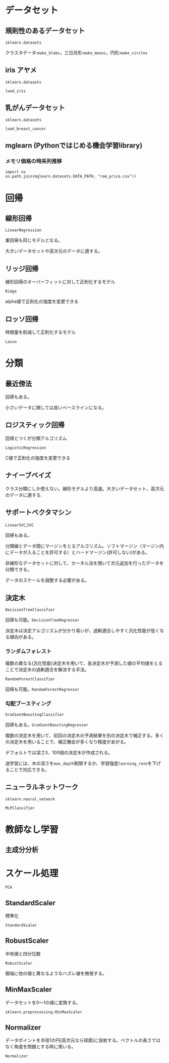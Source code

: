# データセット

## 規則性のあるデータセット

```sklearn.datasets```

クラスタデータ:```make_blobs```，三日月形:```make_moons```，円形:```make_circles```

## iris アヤメ

```sklearn.datasets```

```load_iris```

## 乳がんデータセット

```sklearn.datasets```

```load_breast_cancer```

## mglearn (Pythonではじめる機会学習library)

### メモリ価格の時系列推移

```
import os
os.path.join(mglearn.datasets.DATA_PATH, "ram_price.csv"))
```


# 回帰

## 線形回帰

```LinearRegression```

重回帰も同じモデルとなる。

大きいデータセットや高次元のデータに適する。

## リッジ回帰

線形回帰のオーバーフィットに対して正則化するモデル

```Ridge```

alpha値で正則化の強度を変更できる

## ロッソ回帰

特徴量を削減して正則化するモデル

```Lasso```

# 分類

## 最近傍法

回帰もある。

小さいデータに関しては良いベースラインになる。

## ロジスティック回帰

回帰とつくが分類アルゴリズム

```LogisticRegression```

C値で正則化の強度を変更できる


## ナイーブベイズ

クラス分類にしか使えない。線形モデルより高速。大きいデータセット、高次元のデータに適する.

## サポートベクタマシン

```LinearSVC```,```SVC```

回帰もある。

分類線とデータ間にマージンをとるアルゴリズム。ソフトマージン（マージン内にデータが入ることを許可する）とハードマージン(許可しない)がある。

非線形なデータセットに対して、カーネル法を用いて次元追加を行ったデータを分類できる。

データのスケールを調整する必要がある。

## 決定木

```DecisionTreeClassifier```

回帰も可能。```DecisionTreeRegressor```

決定木は決定アルゴリズムが分かり易いが、過剰適合しやすく汎化性能が低くなる傾向がある。

### ランダムフォレスト

複数の異なる(汎化性能)決定木を用いて、各決定木が予測した値の平均値をとることで決定木の過剰適合を解決する手法。

```RandomForestClassifier```

回帰も可能。```RandomForestRegressor```


### 勾配ブースティング

```GradientBoostingClassifier```

回帰もある。```GradientBoostingRegressor```

複数の決定木を用いて、前回の決定木の予測結果を別の決定木で補正する。多くの決定木を用いることで、補正機会が多くなり精度があがる。

デフォルトでは深さ3、100個の決定木が作成される。

過学習には、木の深さを```max_depth```制限するか、学習強度```learning_rate```を下げることで対応できる。

## ニューラルネットワーク

```sklearn.neural_network```

```MLPClassifier```

# 教師なし学習

## 主成分分析

# スケール処理

```PCA```

## StandardScaler

標準化

```StandardScaler```

## RobustScaler

中央値と四分位数

```RobustScaler```

極端に他の値と異なるようなハズレ値を無視する。

## MinMaxScaler

データセットを0〜1の値に変換する。

```sklearn.preprocessing.MinMaxScaler```

## Normalizer

データポイントを半径1の円(高次元なら球面)に投射する。ベクトルの長さではなく角度を問題とする時に用いる。

```Normalizer```